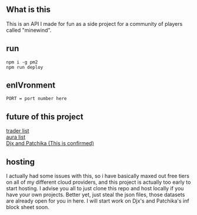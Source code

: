 ## What is this
This is an API I made for fun as a side project for a community of players called "minewind".

## run
```
npm i -g pm2
npm run deploy
```

## enIVronment
```
PORT = port number here
```

## future of this project
[trader list](https://docs.google.com/spreadsheets/d/1LFAnnLRU03SCiKdIwZbZymrsk6fB2S9zhITXHD86BsI/edit?gid=2058644227#gid=2058644227)<br>
[aura list](https://docs.google.com/spreadsheets/d/1LFAnnLRU03SCiKdIwZbZymrsk6fB2S9zhITXHD86BsI/edit?gid=2058644227#gid=2058644227)<br>
[Djx and Patchika (This is confirmed)](https://docs.google.com/spreadsheets/d/1oQQdgtUN_ew87snt1bE3UBAmUBDESP96eShynjfpbj8/edit?gid=0#gid=0)

## hosting
I actually had some issues with this, so i have basically maxed out free tiers on all of my different cloud providers, and this project is actually too early to start hosting. I advise you all to just clone this repo and host locally if you have your own projects. Better yet, just steal the json files, those datasets are already open for you in here. I will start work on Djx's and Patchika's inf block sheet soon.